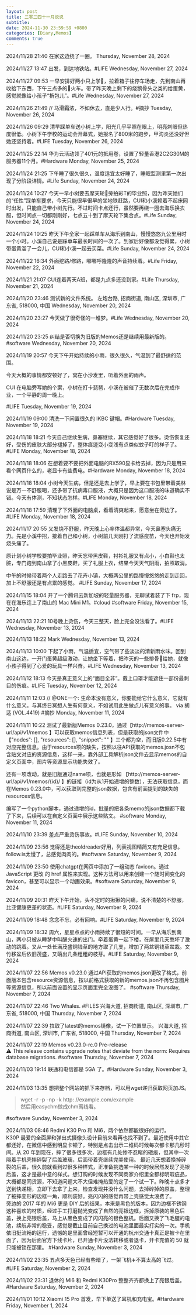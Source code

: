 ```yaml
---
layout: post
title: 二零二四十一月说说  
subtitle: 
date: 2024-11-30 23:59:59 +0800 
categories: [Diary,Memos]
comments: true 
---
```

2024/11/28 21:40
在家这边绕了一圈。
Thursday, November 28, 2024

2024/11/27 13:47
出发，到达地铁站。#LIFE 
Wednesday, November 27, 2024

2024/11/27 09:53
一早安排好两小只上学🎒，拉着箱子往停车场走，先到南山再收拾下东西，下午三点多的🚄火车。带了昨天晚上剩下的烧鹅骨头之类的给蛋黄，感觉就像给小孩子“捎包儿”。#Life
Wednesday, November 27, 2024

2024/11/26 21:49
// 马滑霜浓，不如休去，直是少人行。#摘抄 
Tuesday, November 26, 2024

2024/11/26 09:29
清早踩单车送小树上学，阳光几乎平照在眼上，明亮刺眼但热度很低。小树下午学校的运动会开幕式，她报名了800米的跑步，甲沟炎还没好但她还坚持着。#LIFE 
Tuesday, November 26, 2024

2024/11/25 22:14
华为云活动领了401元的抵用卷，设置了轻量香港2C2G30M的服务器11个月。#Hardware
Monday, November 25, 2024

2024/11/24 21:25
下午睡了很久很久，温度适宜太好睡了，睡眠监测里第一次出现了分阶段详情。#Life
Sunday, November 24, 2024

2024/11/24 10:27
今天一早小树要去摩天轮🎡旁拍彩T的毕业照，因为昨天她们的“任性”踩单车要求，今天只能很早很早的坐地铁赶路，CUI和小溪赖着不起床同时出发，只能自己带小树先行。不过时间卡点还行，虽然要再绕一圈去海乐换衣服，但时间点一切都刚刚好，七点五十到了摩天轮下集合点。#Life
Sunday, November 24, 2024

2024/11/24 10:25
昨天下午全家一起踩单车从海乐到南山，慢慢悠悠九公里用时一个小时。小溪自己说是踩单车最长时间的一次了。到家后好像都没觉得累，小树带蛋黄溜了一会儿，CUI和小溪一起去买菜。#Life
Sunday, November 24, 2024

2024/11/22 16:34
外面挖路/修路，嘟嘟呼隆隆的声音持续着。#Life
Friday, November 22, 2024

2024/11/21 21:07
CUI连着两天A班，都是九点多还没到家。#Life
Thursday, November 21, 2024


2024/11/20 23:46
测试新的文件系统。
左炮台路, 招商街道, 南山区, 深圳市, 广东省, 518000, 中国
Wednesday, November 20, 2024


2024/11/20 23:27
今天做了很奇怪的一堆梦。#Life
Wednesday, November 20, 2024

2024/11/20 23:25
纠结是否切换为旧版的Memos还是继续用最新版的。#software 
Wednesday, November 20, 2024

2024/11/19 20:57
今天下午开始持续的小雨，很久很久，气温到了最舒适的范围。   

今天大概的事情都安顿好了，窝在小沙发里，听着外面的雨声。   

CUI 在电脑旁写她的个案，小树在打卡琵琶，小溪在被催了无数次后在完成作业，一个平静的周一晚上。   

#LIFE 
Tuesday, November 19, 2024


2024/11/19 09:00
清洗一下闲置很久的 IKBC 键帽。#Hardware 
Tuesday, November 19, 2024

2024/11/18 18:21
今天自己继续生病，鼻塞继续，其它感觉好了很多。烫伤恢复还好，受伤的皮肤大部分褪掉了，整体痕迹变小变浅有点类似蚊子叮的样子了。#LIFE 
Monday, November 18, 2024

2024/11/18 18:06
在想着要不要把外面电脑的RX590显卡给去掉，因为只是用来看个网页什么的，老显卡有些费电。#Hardware
Monday, November 18, 2024

2024/11/18 18:04
小树今天生病，但是还是去上学了，早上要在书包里带着美林说是万一不舒服喝，还多带了抗病毒口服液，大概只是因为这口服液的味道确实不错。今天有体测，不知状态怎样。#LIFE
Monday, November 18, 2024

2024/11/18 17:59
清理了下外面的电脑桌，看着清爽起来，愿意坐在旁边了。#LIFE
Monday, November 18, 2024

2024/11/17 20:55
又发烧不舒服，昨天晚上心率体温都异常，今天鼻塞头痛无力。先是小溪中招，接着自己和小树，小树前几天刚打了流感疫苗，今天也开始发烧头痛了。   

原计划小树学校要拍毕业照，昨天忘带黑皮鞋，衬衫礼服又有点小，小白鞋也太脏，专门跑到南山拿了小黑皮鞋，买了礼服上衣，结果今天天气阴雨，拍照取消。

中午的时候带着两个人走路去了花卉小镇，大概两公里的路慢慢悠悠的走到走回，加上不舒服还是有点累的感觉。
#LIFE 
Sunday, November 17, 2024

2024/11/15 18:04
开了一个腾讯云新加坡的轻量服务器，无聊试着装了下 frp，现在在海乐连上了南山的 Mac Mini M1。#cloud #software 
Friday, November 15, 2024

2024/11/13 22:21
10号晚上烫伤，今天三整天，脸上完全没法看了。#LIFE 
Wednesday, November 13, 2024


2024/11/13 18:22
Mark
Wednesday, November 13, 2024

2024/11/13 10:00
下起了小雨，气温适宜，空气带了些淡淡的清新雨水味。回到南山这边，一开门蛋黄超级激动，让她坐下等着，把昨天的一些排骨🦴给她，就像小孩子得到了心爱的玩具一样兴奋。#LIFE 
Wednesday, November 13, 2024


2024/11/12 18:13
今天是真正意义上的“面目全非”。戴上口罩才能遮住一部份最刺目的伤痕。#LIFE 
Tuesday, November 12, 2024

2024/11/11 12:03
// @ONE一个: 生命本没有意义，你要能给它什么意义，它就有什么意义。与其终日冥想人生有何意义，不如试用此生做点儿有意义的事。 via 胡适 (VOL.4419)
#摘抄 
Monday, November 11, 2024

2024/11/11 10:22
测试了最新版Memos 0.23.0，通过【http://memos-server-url/api/v1/memos 】可以获取memos信息列表，但是获取的json文件中【"nodes": [], "resources": [], "snippet": ""  】三个都为空，而旧版0.22.5中有对应完整信息。由于resources项的缺失，按照以往API获取的memos.josn不包含贴文对应的资源信息，这样一来，靠外部工具解析json文件去显示memos的自定义页面中，图片等资源显示功能失效了。   

还有一项改动，就是旧版通过name项，也就是形如 【http://memos-server-url/api/v1/memos/{id}/ 】的链接（id为从1开始递增的整数），无法获取信息，而在Memos 0.23.0中，可以获取到完整的json数据，包含有前面提到的缺失的resources信息。   

编写了一个python脚本，通过递增的id，批量的把各条memo的json数据都下载了下来，后续可以在自定义页面中展示这些贴文。
#software 
Monday, November 11, 2024

2024/11/10 23:39
差点严重烫伤事故。#LIFE 
Sunday, November 10, 2024

2024/11/09 23:56
觉得还是theoldreader好用，列表视图精简又有充足信息。follow.is太慢了，总感觉肉肉的。#software 
Saturday, November 9, 2024

2024/11/09 23:50
使用chatgpt在网页中添加了一组动态 favicon。通过 JavaScript 更改 <link rel="icon"> 的 href 属性来实现。这种方法可以用来创建一个随时间变化的 favicon，甚至可以显示一个动画效果。#software 
Saturday, November 9, 2024

2024/11/09 20:31
昨天下午开始，头不定时的揪揪的闪痛，说不清楚的不舒服，比亚健康更差的状态。#LIFE 
Saturday, November 9, 2024

2024/11/09 18:48
念念不忘，必有回响。#LIFE 
Saturday, November 9, 2024

2024/11/09 18:32
周六，星星点点的小雨持续了很短的时间。一早从海乐到南山，两小只被从睡梦中叫醒火速的出门。牵着蛋黄一起下楼，在屋里几天憋坏了激动的跳着。又从一处长满茂盛铜钱草的地方取了几支，增加了两盆铜钱草盆栽。文竹移盆后依旧茂盛，又萌出几条粗粗的枝芽。#LIFE 
Saturday, November 9, 2024

2024/11/07 22:56
Memos v0.23.0 通过API获取的memos.json更改了格式，前面版本包含resource资源信息，按以前格式获取的新的memos.json不再包含图片等资源信息，所以前面设置的显示页面里完全没图了。
#software 
Thursday, November 7, 2024

2024/11/07 22:46
Two Whales. #FILES 
兴海大道, 招商街道, 南山区, 深圳市, 广东省, 518000, 中国
Thursday, November 7, 2024

2024/11/07 22:39
拉取了latest的memos镜像，试一下位置显示。
兴海大道, 招商街道, 南山区, 深圳市, 广东省, 518000, 中国
Thursday, November 7, 2024

2024/11/07 22:19
Memos v0.23.0-rc.0 Pre-release   
⚠️ This release contains upgrade notes that deviate from the norm: Requires database migrations.  #software 
Thursday, November 7, 2024


2024/11/03 19:14
联通和电信都是 5GA 了。#Hardware 
Sunday, November 3, 2024

2024/11/03 13:35
想把整个网站的抓下来存档，可以用wget递归获取网页加JS。   
> wget -r -p -np -k http: //example.com/example   
然后用easychm做成chm离线看。   

#software 
Sunday, November 3, 2024


2024/11/03 08:46
Redmi K30 Pro 和 Mi6，两个依然都能很好的运行。   
K30P 最爱的全面屏和弹出式摄像头设计目前来看再也找不到了。最近使用中其它都还好，在微信中感到明显卡顿了，特别是点击出示二维码时候每次都卡那几秒时间。从 20 年到现在，摔了很多很多次，边框有几处惨不忍睹的砸痕，但其中一次隔着手机壳摔碎裂了后盖玻璃，后面带着壳继续完美使用。
最近几天想着换掉碎裂的后盖，很久前就看到过很多种样式，正准备挑选某一种的时候居然发现了亮银后盖，这才是最中意的样式。想订购的时候发现不同商家介绍里全都标明瑕疵品，大概都是同货源，不知道问题大不大但难掩热爱的定了一个试一下。昨晚十点多才送到快递柜，立即下去拿了上来，检查发现并没什么问题，去掉碎掉的原盖，整理了被摔变形的边框一角，顺利装好。亮闪闪的感觉再带上壳感觉太浪费了。   
旁边的 2017 年的 Mi6 更是 DIY 后的结果，本来是黑色的版本，因为边框不锈钢这种喜欢的材质，经过手工打磨抛光变成了自然的亮银边框，拆掉原装的黑色后盖，换上亮银后盖，马上从黑色变成了闪闪亮的银色整机。后面又换了飞毛腿的电池，续航非常的稳妥，感觉是截止目前自己换过的电池里面最实打实的一次。手机依旧挺流畅的运行，遗憾的是里面曾经短暂可以开通的杭州交通卡真正是被卡在里面了，因为后面官方下线卡片，已开通卡片没法转移或者退卡，开卡充值的 50 就只能被锁在那里。
#Hardware 
Sunday, November 3, 2024


2024/11/02 23:35
五点多天色已经有些暗了，一架飞机✈️不算太高的飞过。#LIFE 
Saturday, November 2, 2024

2024/11/02 23:31
退休的 Mi6 和 Redmi K30Pro 整整齐齐都换上了亮银后盖。#Hardware 
Saturday, November 2, 2024


2024/11/01 10:12
Xiaomi 15 Pro 首发，早下单送了耳机和充电宝。#Hardware 
Friday, November 1, 2024